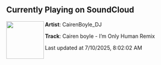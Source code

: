 ## Currently Playing on SoundCloud

[<img align="left" width="100" src="https://i1.sndcdn.com/artworks-8HVD1gwvzm3I5SDn-bni35Q-t500x500.jpg">](https://soundcloud.com/cairen-boyle/cairen-boyle-im-only-human)

**Artist**: CairenBoyle_DJ 

**Track**: Cairen boyle  - I’m Only Human Remix

Last updated at 7/10/2025, 8:02:02 AM
